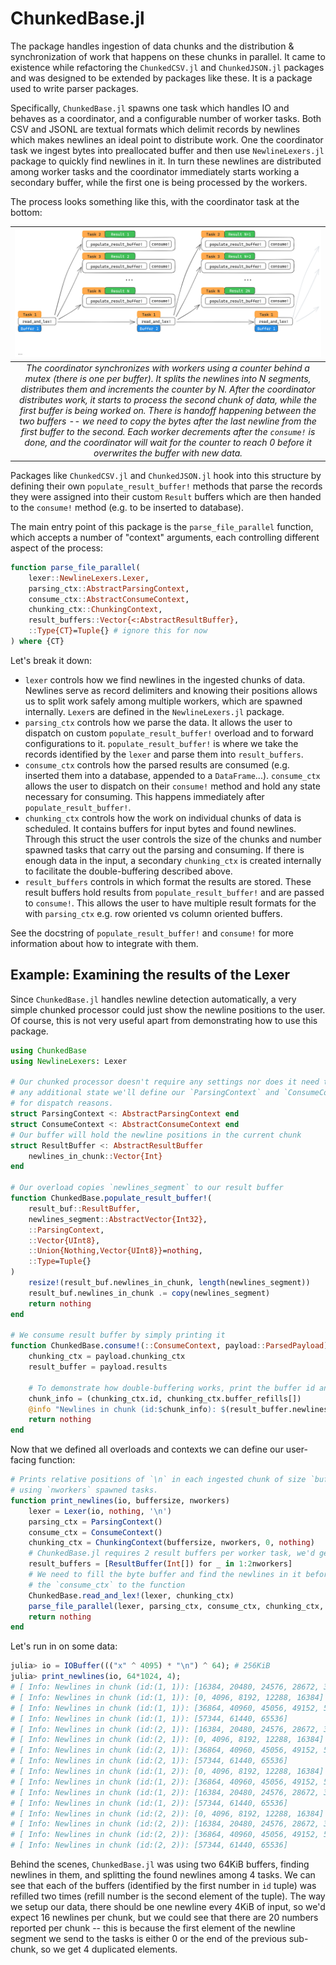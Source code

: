 # ChunkedBase.jl

The package handles ingestion of data chunks and the distribution & synchronization of work that happens on these chunks in parallel. It came to existence while refactoring the `ChunkedCSV.jl` and `ChunkedJSON.jl` packages and was designed to be extended by packages like these. It is a package used to write parser packages.

Specifically, `ChunkedBase.jl` spawns one task which handles IO and behaves as a coordinator, and a configurable number of worker tasks.
Both CSV and JSONL are textual formats which delimit records by newlines which makes newlines an ideal point to distribute work. One the coordinator task we ingest bytes into preallocated buffer and then use `NewlineLexers.jl` package to quickly find newlines in it. In turn these newlines are distributed among worker tasks and the coordinator immediately starts working a secondary buffer, while the first one is being processed by the workers.

The process looks something like this, with the coordinator task at the bottom:

| ![Diagram](/docs/diagrams/chunked_base.png) |
|:--:|
| *The coordinator synchronizes with workers using a counter behind a mutex (there is one per buffer). It splits the newlines into N segments, distributes them and increments the counter by N. After the coordinator distributes work, it starts to process the second chunk of data, while the first buffer is being worked on. There is handoff happening between the two buffers -- we need to copy the bytes after the last newline from the first buffer to the second. Each worker decrements after the `consume!` is done, and the coordinator will wait for the counter to reach 0 before it overwrites the buffer with new data.* |

Packages like `ChunkedCSV.jl` and `ChunkedJSON.jl` hook into this structure by defining their own `populate_result_buffer!` methods that parse the records they were assigned into their custom `Result` buffers which are then handed to the `consume!` method (e.g. to be inserted to database).

The main entry point of this package is the `parse_file_parallel` function, which accepts a number of "context" arguments, each controlling different aspect of the process:
```julia
function parse_file_parallel(
    lexer::NewlineLexers.Lexer,
    parsing_ctx::AbstractParsingContext,
    consume_ctx::AbstractConsumeContext,
    chunking_ctx::ChunkingContext,
    result_buffers::Vector{<:AbstractResultBuffer},
    ::Type{CT}=Tuple{} # ignore this for now
) where {CT}
```
Let's break it down:
* `lexer` controls how we find newlines in the ingested chunks of data. Newlines serve as record delimiters and knowing their positions allows us to split work safely among multiple workers, which are spawned internally. `Lexer`s are defined in the `NewlineLexers.jl` package.
* `parsing_ctx` controls how we parse the data. It allows the user to dispatch on custom `populate_result_buffer!` overload and to forward configurations to it. `populate_result_buffer!` is where we take the records identified by the `lexer` and parse them into `result_buffers`.
* `consume_ctx` controls how the parsed results are consumed (e.g. inserted them into a database, appended to a `DataFrame`...). `consume_ctx` allows the user to dispatch on their `consume!` method and hold any state necessary for consuming. This happens immediately after `populate_result_buffer!`.
* `chunking_ctx` controls how the work on individual chunks of data is scheduled. It contains buffers for input bytes and found newlines. Through this struct the user controls the size of the chunks and number spawned tasks that carry out the parsing and consuming. If there is enough data in the input, a secondary `chunking_ctx` is created internally to facilitate the double-buffering described above.
* `result_buffers` controls in which format the results are stored. These result buffers hold results from `populate_result_buffer!` and are passed to `consume!`. This allows the user to have multiple result formats for the with `parsing_ctx` e.g. row oriented vs column oriented buffers.

See the docstring of `populate_result_buffer!` and `consume!` for more information about how to integrate with them.

## Example: Examining the results of the Lexer

Since `ChunkedBase.jl` handles newline detection automatically, a very simple chunked processor could just show the newline positions to the user. Of course, this is not very useful apart from demonstrating how to use this package.

```julia
using ChunkedBase
using NewlineLexers: Lexer

# Our chunked processor doesn't require any settings nor does it need to maintain
# any additional state we'll define our `ParsingContext` and `ConsumeContext` only
# for dispatch reasons.
struct ParsingContext <: AbstractParsingContext end
struct ConsumeContext <: AbstractConsumeContext end
# Our buffer will hold the newline positions in the current chunk
struct ResultBuffer <: AbstractResultBuffer
    newlines_in_chunk::Vector{Int}
end

# Our overload copies `newlines_segment` to our result buffer
function ChunkedBase.populate_result_buffer!(
    result_buf::ResultBuffer,
    newlines_segment::AbstractVector{Int32},
    ::ParsingContext,
    ::Vector{UInt8},
    ::Union{Nothing,Vector{UInt8}}=nothing,
    ::Type=Tuple{}
)
    resize!(result_buf.newlines_in_chunk, length(newlines_segment))
    result_buf.newlines_in_chunk .= copy(newlines_segment)
    return nothing
end

# We consume result buffer by simply printing it
function ChunkedBase.consume!(::ConsumeContext, payload::ParsedPayload)
    chunking_ctx = payload.chunking_ctx
    result_buffer = payload.results

    # To demonstrate how double-buffering works, print the buffer id and the refill number
    chunk_info = (chunking_ctx.id, chunking_ctx.buffer_refills[])
    @info "Newlines in chunk (id:$chunk_info): $(result_buffer.newlines_in_chunk)"
    return nothing
end
```

Now that we defined all overloads and contexts we can define our user-facing function:

```julia
# Prints relative positions of `\n` in each ingested chunk of size `buffersize`,
# using `nworkers` spawned tasks.
function print_newlines(io, buffersize, nworkers)
    lexer = Lexer(io, nothing, '\n')
    parsing_ctx = ParsingContext()
    consume_ctx = ConsumeContext()
    chunking_ctx = ChunkingContext(buffersize, nworkers, 0, nothing)
    # ChunkedBase.jl requires 2 result buffers per worker task, we'd get an error otherwise
    result_buffers = [ResultBuffer(Int[]) for _ in 1:2nworkers]
    # We need to fill the byte buffer and find the newlines in it before we hand
    # the `consume_ctx` to the function
    ChunkedBase.read_and_lex!(lexer, chunking_ctx)
    parse_file_parallel(lexer, parsing_ctx, consume_ctx, chunking_ctx, result_buffers)
    return nothing
end
```
Let's run in on some data:
```julia
julia> io = IOBuffer((("x" ^ 4095) * "\n") ^ 64); # 256KiB
julia> print_newlines(io, 64*1024, 4);
# [ Info: Newlines in chunk (id:(1, 1)): [16384, 20480, 24576, 28672, 32768, 36864]
# [ Info: Newlines in chunk (id:(1, 1)): [0, 4096, 8192, 12288, 16384]
# [ Info: Newlines in chunk (id:(1, 1)): [36864, 40960, 45056, 49152, 53248, 57344]
# [ Info: Newlines in chunk (id:(1, 1)): [57344, 61440, 65536]
# [ Info: Newlines in chunk (id:(2, 1)): [16384, 20480, 24576, 28672, 32768, 36864]
# [ Info: Newlines in chunk (id:(2, 1)): [0, 4096, 8192, 12288, 16384]
# [ Info: Newlines in chunk (id:(2, 1)): [36864, 40960, 45056, 49152, 53248, 57344]
# [ Info: Newlines in chunk (id:(2, 1)): [57344, 61440, 65536]
# [ Info: Newlines in chunk (id:(1, 2)): [0, 4096, 8192, 12288, 16384]
# [ Info: Newlines in chunk (id:(1, 2)): [36864, 40960, 45056, 49152, 53248, 57344]
# [ Info: Newlines in chunk (id:(1, 2)): [16384, 20480, 24576, 28672, 32768, 36864]
# [ Info: Newlines in chunk (id:(1, 2)): [57344, 61440, 65536]
# [ Info: Newlines in chunk (id:(2, 2)): [0, 4096, 8192, 12288, 16384]
# [ Info: Newlines in chunk (id:(2, 2)): [16384, 20480, 24576, 28672, 32768, 36864]
# [ Info: Newlines in chunk (id:(2, 2)): [36864, 40960, 45056, 49152, 53248, 57344]
# [ Info: Newlines in chunk (id:(2, 2)): [57344, 61440, 65536]
```
Behind the scenes, `ChunkedBase.jl` was using two 64KiB buffers, finding newlines in them, and splitting the found newlines among 4 tasks. We can see that each of the buffers (identified by the first number in `id` tuple) was refilled two times (refill number is the second element of the tuple).
The way we setup our data, there should be one newline every 4KiB of input, so we'd expect 16 newlines per chunk, but we could see that there are 20 numbers reported per chunk -- this is because the first element of the newline segment we send to the tasks is either 0 or the end of the previous sub-chunk, so we get 4 duplicated elements.

